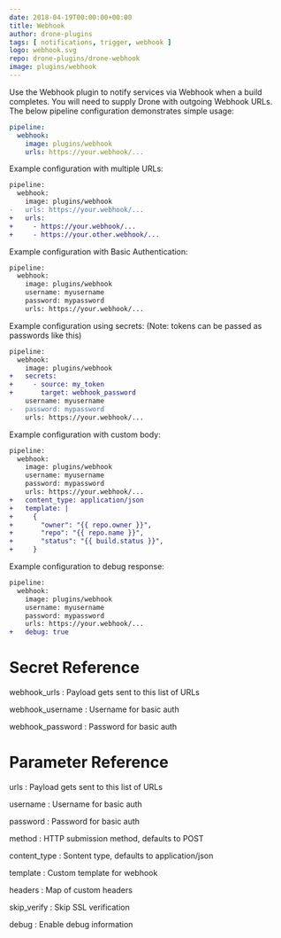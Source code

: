 ```yaml
---
date: 2018-04-19T00:00:00+00:00
title: Webhook
author: drone-plugins
tags: [ notifications, trigger, webhook ]
logo: webhook.svg
repo: drone-plugins/drone-webhook
image: plugins/webhook
---
```


Use the Webhook plugin to notify services via Webhook when a build completes. You will need to supply Drone with outgoing Webhook URLs. The below pipeline configuration demonstrates simple usage:

```yaml
pipeline:
  webhook:
    image: plugins/webhook
    urls: https://your.webhook/...
```

Example configuration with multiple URLs:

```diff
pipeline:
  webhook:
    image: plugins/webhook
-   urls: https://your.webhook/...
+   urls:
+     - https://your.webhook/...
+     - https://your.other.webhook/...
```

Example configuration with Basic Authentication:

```diff
pipeline:
  webhook:
    image: plugins/webhook
    username: myusername
    password: mypassword
    urls: https://your.webhook/...
```

Example configuration using secrets:
(Note: tokens can be passed as passwords like this)

```diff
pipeline:
  webhook:
    image: plugins/webhook
+   secrets:
+     - source: my_token
+       target: webhook_password
    username: myusername
-   password: mypassword
    urls: https://your.webhook/...
```

Example configuration with custom body:

```diff
pipeline:
  webhook:
    image: plugins/webhook
    username: myusername
    password: mypassword
    urls: https://your.webhook/...
+   content_type: application/json
+   template: |
+     {
+       "owner": "{{ repo.owner }}",
+       "repo": "{{ repo.name }}",
+       "status": "{{ build.status }}",
+     }
```

Example configuration to debug response:

```diff
pipeline:
  webhook:
    image: plugins/webhook
    username: myusername
    password: mypassword
    urls: https://your.webhook/...
+   debug: true
```

# Secret Reference

webhook_urls
: Payload gets sent to this list of URLs

webhook_username
: Username for basic auth

webhook_password
: Password for basic auth

# Parameter Reference

urls
: Payload gets sent to this list of URLs

username
: Username for basic auth

password
: Password for basic auth

method
: HTTP submission method, defaults to POST

content_type
: Sontent type, defaults to application/json

template
: Custom template for webhook

headers
: Map of custom headers

skip_verify
: Skip SSL verification

debug
: Enable debug information
